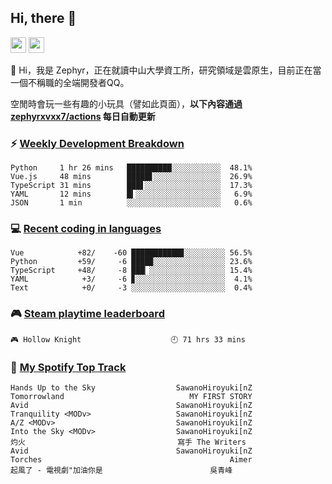 <!--
**zephyrxvxx7/zephyrxvxx7** is a ✨ _special_ ✨ repository because its `README.md` (this file) appears on your GitHub profile.

Here are some ideas to get you started:

- 🔭 I’m currently working on ...
- 🌱 I’m currently learning ...
- 👯 I’m looking to collaborate on ...
- 🤔 I’m looking for help with ...
- 💬 Ask me about ...
- 📫 How to reach me: ...
- 😄 Pronouns: ...
- ⚡ Fun fact: ...
-->

## Hi, there 👋

<a href="https://www.instagram.com/zephyrxvxx7/"><img src="https://img.shields.io/badge/instagram-3f729b?&style=for-the-badge&logo=instagram&logoColor=white" height=25></a>
<a href="https://zephyrxvxx7.me/"><img src="https://img.shields.io/badge/blog-gray?&style=for-the-badge&logo=hexo&logoColor=white" height=25></a>

👋 Hi，我是 Zephyr，正在就讀中山大學資工所，研究領域是雲原生，目前正在當一個不稱職的全端開發者QQ。

空閒時會玩一些有趣的小玩具（譬如此頁面），**以下內容通過 [zephyrxvxx7/actions](https://github.com/zephyrxvxx7/zephyrxvxx7/actions) 每日自動更新**

### ⚡ [Weekly Development Breakdown](https://gist.github.com/zephyrxvxx7/ee1787313f0772b51494d051b5edde7f)

<!-- code_time start -->

```text
Python     1 hr 26 mins   ██████████░░░░░░░░░░░  48.1%
Vue.js     48 mins        █████▋░░░░░░░░░░░░░░░  26.9%
TypeScript 31 mins        ███▋░░░░░░░░░░░░░░░░░  17.3%
YAML       12 mins        █▍░░░░░░░░░░░░░░░░░░░   6.9%
JSON       1 min          ░░░░░░░░░░░░░░░░░░░░░   0.6%
```

<!-- code_time end -->

### 💻 [Recent coding in languages](https://gist.github.com/zephyrxvxx7/08c5ff0fead26978490fef5d749f43ea)

<!-- code_diff start -->

```text
Vue            +82/    -60 ███████████▊░░░░░░░░░ 56.5%
Python         +59/     -6 ████▉░░░░░░░░░░░░░░░░ 23.6%
TypeScript     +48/     -8 ███▏░░░░░░░░░░░░░░░░░ 15.4%
YAML            +3/     -6 ▊░░░░░░░░░░░░░░░░░░░░  4.1%
Text            +0/     -3 ░░░░░░░░░░░░░░░░░░░░░  0.4%
```

<!-- code_diff end -->

### 🎮 [Steam playtime leaderboard](https://gist.github.com/zephyrxvxx7/f77b8978877f959b69d84723c43a4a64)

<!-- steam_time start -->

```text
🎮 Hollow Knight                    🕘 71 hrs 33 mins
```

<!-- steam_time end -->

### 🎵 [My Spotify Top Track](https://gist.github.com/zephyrxvxx7/fe159fde5ec9ebea27e03dd63a71e78f)

<!-- spotify_track start -->

```text
Hands Up to the Sky                  SawanoHiroyuki[nZ
Tomorrowland                            MY FIRST STORY
Avid                                 SawanoHiroyuki[nZ
Tranquility <MODv>                   SawanoHiroyuki[nZ
A/Z <MODv>                           SawanoHiroyuki[nZ
Into the Sky <MODv>                  SawanoHiroyuki[nZ
灼火                                  寫手 The Writers
Avid                                 SawanoHiroyuki[nZ
Torches                                          Aimer
起風了 - 電視劇"加油你是                        吳青峰
```

<!-- spotify_track end -->
